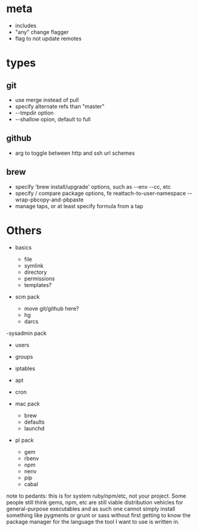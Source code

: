 # meta
- includes
- "any" change flagger
- flag to not update remotes

# types
## git
- use merge instead of pull
- specify alternate refs than "master"
- --tmpdir option
- --shallow opion, default to full

## github
- arg to toggle between http and ssh url schemes

## brew
- specify 'brew install/upgrade' options, such as --env --cc, etc
- specify / compare package options, fe reattach-to-user-namespace --wrap-pbcopy-and-pbpaste
- manage taps, or at least specify formula from a tap

# Others
- basics
  - file
  - symlink
  - directory
  - permissions
  - templates?

- scm pack
  - move git/github here?
  - hg
  - darcs

-sysadmin pack
  - users
  - groups
  - iptables
  - apt
  - cron

- mac pack
  - brew
  - defaults
  - launchd

- pl pack
  - gem
  - rbenv
  - npm
  - nenv
  - pip
  - cabal

note to pedants: this is for system ruby/npm/etc, not your project.
Some people still think gems, npm, etc are still viable distribution
vehicles for general-purpose executables and as such one cannot simply
install something like pygments or grunt or sass without first getting
to know the package manager for the language the tool I want to use is
written in.

